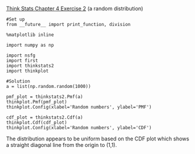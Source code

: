 [Think Stats Chapter 4 Exercise 2](http://greenteapress.com/thinkstats2/html/thinkstats2005.html#toc41) (a random distribution)

```
#Set up
from __future__ import print_function, division

%matplotlib inline

import numpy as np

import nsfg
import first
import thinkstats2
import thinkplot

#Solution
a = list(np.random.random(1000))

pmf_plot = thinkstats2.Pmf(a)
thinkplot.Pmf(pmf_plot)
thinkplot.Config(xlabel='Random numbers', ylabel='PMF')

cdf_plot = thinkstats2.Cdf(a)
thinkplot.Cdf(cdf_plot)
thinkplot.Config(xlabel='Random numbers', ylabel='CDF')
```

The distribution appears to be uniform based on the CDF plot which shows a straight diagonal line from the origin to (1,1).
